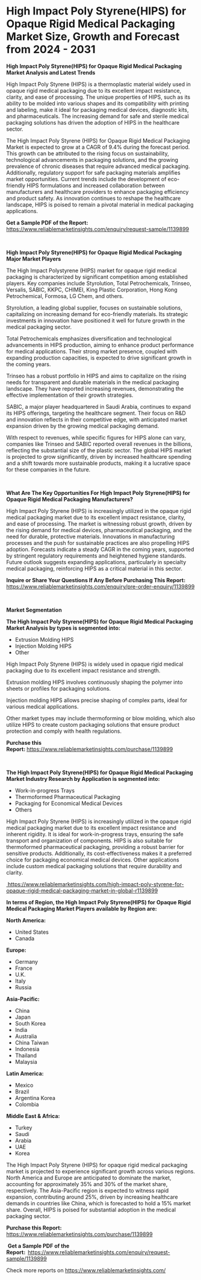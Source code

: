 <p><h1>High Impact Poly Styrene(HIPS) for Opaque Rigid Medical Packaging Market Size, Growth and Forecast from 2024 - 2031</h1></p><p><strong>High Impact Poly Styrene(HIPS) for Opaque Rigid Medical Packaging Market Analysis and Latest Trends</strong></p>
<p><p>High Impact Poly Styrene (HIPS) is a thermoplastic material widely used in opaque rigid medical packaging due to its excellent impact resistance, clarity, and ease of processing. The unique properties of HIPS, such as its ability to be molded into various shapes and its compatibility with printing and labeling, make it ideal for packaging medical devices, diagnostic kits, and pharmaceuticals. The increasing demand for safe and sterile medical packaging solutions has driven the adoption of HIPS in the healthcare sector.</p><p>The High Impact Poly Styrene (HIPS) for Opaque Rigid Medical Packaging Market is expected to grow at a CAGR of 9.4% during the forecast period. This growth can be attributed to the rising focus on sustainability, technological advancements in packaging solutions, and the growing prevalence of chronic diseases that require advanced medical packaging. Additionally, regulatory support for safe packaging materials amplifies market opportunities. Current trends include the development of eco-friendly HIPS formulations and increased collaboration between manufacturers and healthcare providers to enhance packaging efficiency and product safety. As innovation continues to reshape the healthcare landscape, HIPS is poised to remain a pivotal material in medical packaging applications.</p></p>
<p><strong>Get a Sample PDF of the Report:&nbsp;</strong> <a href="https://www.reliablemarketinsights.com/enquiry/request-sample/1139899?utm_campaign=2010&utm_medium=2&utm_source=Github&utm_content=ia&utm_term=28122024&utm_id=high-impact-poly-styrenehips-for-opaque-rigid-medical-packaging">https://www.reliablemarketinsights.com/enquiry/request-sample/1139899</a></p>
<p>&nbsp;</p>
<p><strong>High Impact Poly Styrene(HIPS) for Opaque Rigid Medical Packaging Major Market Players</strong></p>
<p><p>The High Impact Polystyrene (HIPS) market for opaque rigid medical packaging is characterized by significant competition among established players. Key companies include Styrolution, Total Petrochemicals, Trinseo, Versalis, SABIC, KKPC, CHIMEI, King Plastic Corporation, Hong Kong Petrochemical, Formosa, LG Chem, and others.</p><p>Styrolution, a leading global supplier, focuses on sustainable solutions, capitalizing on increasing demand for eco-friendly materials. Its strategic investments in innovation have positioned it well for future growth in the medical packaging sector.</p><p>Total Petrochemicals emphasizes diversification and technological advancements in HIPS production, aiming to enhance product performance for medical applications. Their strong market presence, coupled with expanding production capacities, is expected to drive significant growth in the coming years.</p><p>Trinseo has a robust portfolio in HIPS and aims to capitalize on the rising needs for transparent and durable materials in the medical packaging landscape. They have reported increasing revenues, demonstrating the effective implementation of their growth strategies.</p><p>SABIC, a major player headquartered in Saudi Arabia, continues to expand its HIPS offerings, targeting the healthcare segment. Their focus on R&D and innovation reflects in their competitive edge, with anticipated market expansion driven by the growing medical packaging demand.</p><p>With respect to revenues, while specific figures for HIPS alone can vary, companies like Trinseo and SABIC reported overall revenues in the billions, reflecting the substantial size of the plastic sector. The global HIPS market is projected to grow significantly, driven by increased healthcare spending and a shift towards more sustainable products, making it a lucrative space for these companies in the future.</p></p>
<p>&nbsp;</p>
<p><strong>What Are The Key Opportunities For High Impact Poly Styrene(HIPS) for Opaque Rigid Medical Packaging Manufacturers?</strong></p>
<p><p>High Impact Poly Styrene (HIPS) is increasingly utilized in the opaque rigid medical packaging market due to its excellent impact resistance, clarity, and ease of processing. The market is witnessing robust growth, driven by the rising demand for medical devices, pharmaceutical packaging, and the need for durable, protective materials. Innovations in manufacturing processes and the push for sustainable practices are also propelling HIPS adoption. Forecasts indicate a steady CAGR in the coming years, supported by stringent regulatory requirements and heightened hygiene standards. Future outlook suggests expanding applications, particularly in specialty medical packaging, reinforcing HIPS as a critical material in this sector.</p></p>
<p><strong>Inquire or Share Your Questions If Any Before Purchasing This Report:</strong> <a href="https://www.reliablemarketinsights.com/enquiry/pre-order-enquiry/1139899?utm_campaign=2010&utm_medium=2&utm_source=Github&utm_content=ia&utm_term=28122024&utm_id=high-impact-poly-styrenehips-for-opaque-rigid-medical-packaging">https://www.reliablemarketinsights.com/enquiry/pre-order-enquiry/1139899</a></p>
<p>&nbsp;</p>
<p><strong>Market Segmentation</strong></p>
<p><strong>The High Impact Poly Styrene(HIPS) for Opaque Rigid Medical Packaging Market Analysis by types is segmented into:</strong></p>
<p><ul><li>Extrusion Molding HIPS</li><li>Injection Molding HIPS</li><li>Other</li></ul></p>
<p><p>High Impact Poly Styrene (HIPS) is widely used in opaque rigid medical packaging due to its excellent impact resistance and strength. </p><p>Extrusion molding HIPS involves continuously shaping the polymer into sheets or profiles for packaging solutions. </p><p>Injection molding HIPS allows precise shaping of complex parts, ideal for various medical applications. </p><p>Other market types may include thermoforming or blow molding, which also utilize HIPS to create custom packaging solutions that ensure product protection and comply with health regulations.</p></p>
<p><strong>Purchase this Report:&nbsp;</strong><a href="https://www.reliablemarketinsights.com/purchase/1139899?utm_campaign=2010&utm_medium=2&utm_source=Github&utm_content=ia&utm_term=28122024&utm_id=high-impact-poly-styrenehips-for-opaque-rigid-medical-packaging">https://www.reliablemarketinsights.com/purchase/1139899</a></p>
<p>&nbsp;</p>
<p><strong>The High Impact Poly Styrene(HIPS) for Opaque Rigid Medical Packaging Market Industry Research by Application is segmented into:</strong></p>
<p><ul><li>Work-in-progress Trays</li><li>Thermoformed Pharmaceutical Packaging</li><li>Packaging for Economical Medical Devices</li><li>Others</li></ul></p>
<p><p>High Impact Poly Styrene (HIPS) is increasingly utilized in the opaque rigid medical packaging market due to its excellent impact resistance and inherent rigidity. It is ideal for work-in-progress trays, ensuring the safe transport and organization of components. HIPS is also suitable for thermoformed pharmaceutical packaging, providing a robust barrier for sensitive products. Additionally, its cost-effectiveness makes it a preferred choice for packaging economical medical devices. Other applications include custom medical packaging solutions that require durability and clarity.</p></p>
<p><a href="https://www.reliablemarketinsights.com/high-impact-poly-styrene-for-opaque-rigid-medical-packaging-market-in-global-r1139899?utm_campaign=2010&utm_medium=2&utm_source=Github&utm_content=ia&utm_term=28122024&utm_id=high-impact-poly-styrenehips-for-opaque-rigid-medical-packaging">&nbsp;https://www.reliablemarketinsights.com/high-impact-poly-styrene-for-opaque-rigid-medical-packaging-market-in-global-r1139899</a></p>
<p><strong>In terms of Region, the High Impact Poly Styrene(HIPS) for Opaque Rigid Medical Packaging Market Players available by Region are:</strong></p>
<p>
    <p> <strong> North America: </strong>
        <ul>
            <li>United States</li>
            <li>Canada</li>
        </ul>
        </p> 
    <p> <strong> Europe: </strong>
        <ul>
            <li>Germany</li>
            <li>France</li>
            <li>U.K.</li>
            <li>Italy</li>
            <li>Russia</li>
        </ul>
        </p> 
    <p> <strong> Asia-Pacific: </strong>
        <ul>
            <li>China</li>
            <li>Japan</li>
            <li>South Korea</li>
            <li>India</li>
            <li>Australia</li>
            <li>China Taiwan</li>
            <li>Indonesia</li>
            <li>Thailand</li>
            <li>Malaysia</li>
        </ul>
        </p> 
    <p> <strong> Latin America: </strong>
        <ul>
            <li>Mexico</li>
            <li>Brazil</li>
            <li>Argentina Korea</li>
            <li>Colombia</li>
        </ul>
        </p> 
    <p> <strong> Middle East & Africa: </strong>
        <ul>
            <li>Turkey</li>
            <li>Saudi</li>
            <li>Arabia</li>
            <li>UAE</li>
            <li>Korea</li>
        </ul>
    </p>
    </p>
<p><p>The High Impact Poly Styrene (HIPS) for opaque rigid medical packaging market is projected to experience significant growth across various regions. North America and Europe are anticipated to dominate the market, accounting for approximately 35% and 30% of the market share, respectively. The Asia-Pacific region is expected to witness rapid expansion, contributing around 25%, driven by increasing healthcare demands in countries like China, which is forecasted to hold a 15% market share. Overall, HIPS is poised for substantial adoption in the medical packaging sector.</p></p>
<p><strong>Purchase this Report: </strong><a href="https://www.reliablemarketinsights.com/purchase/1139899?utm_campaign=2010&utm_medium=2&utm_source=Github&utm_content=ia&utm_term=28122024&utm_id=high-impact-poly-styrenehips-for-opaque-rigid-medical-packaging">https://www.reliablemarketinsights.com/purchase/1139899</a></p>
<p>&nbsp;<strong>Get a Sample PDF of the Report:&nbsp;&nbsp;</strong><a href="https://www.reliablemarketinsights.com/enquiry/request-sample/1139899?utm_campaign=2010&utm_medium=2&utm_source=Github&utm_content=ia&utm_term=28122024&utm_id=high-impact-poly-styrenehips-for-opaque-rigid-medical-packaging">https://www.reliablemarketinsights.com/enquiry/request-sample/1139899</a></p>
<p><strong></strong></p>
<p>Check more reports on <a href="https://www.reliablemarketinsights.com/?utm_campaign=2010&utm_medium=2&utm_source=Github&utm_content=ia&utm_term=28122024&utm_id=high-impact-poly-styrenehips-for-opaque-rigid-medical-packaging">https://www.reliablemarketinsights.com/</a></p>